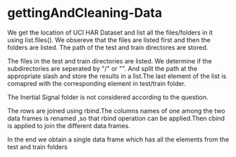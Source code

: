 # gettingAndCleaning-Data

We get the location of UCI HAR Dataset and list all the files/folders in it using list.files().
We obsereve that the files are listed first and then the folders are listed. The path of the test and train directores are stored.

The files in the test and train directories are listed. We determine if the subdirectories are seperated by "/" or "\".
And split the path at the appropriate slash and store the results in a list.The last element of the list is comapred with the corresponding element in test/train folder.

The Inertial Signal folder is not considered according to the question.

The rows are joined using rbind.The columns names of one among the two data frames is renamed ,so that rbind operation can be applied.Then cbind is applied to join the different data frames.

In the end we obtain a single data frame which has all the elements from the test and train folders
